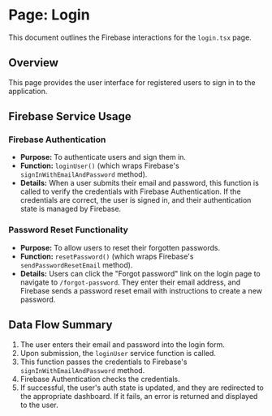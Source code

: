 # Page: Login

This document outlines the Firebase interactions for the `login.tsx` page.

## Overview

This page provides the user interface for registered users to sign in to the application.

## Firebase Service Usage

### Firebase Authentication

-   **Purpose:** To authenticate users and sign them in.
-   **Function:** `loginUser()` (which wraps Firebase's `signInWithEmailAndPassword` method).
-   **Details:** When a user submits their email and password, this function is called to verify the credentials with Firebase Authentication. If the credentials are correct, the user is signed in, and their authentication state is managed by Firebase.

### Password Reset Functionality

-   **Purpose:** To allow users to reset their forgotten passwords.
-   **Function:** `resetPassword()` (which wraps Firebase's `sendPasswordResetEmail` method).
-   **Details:** Users can click the "Forgot password" link on the login page to navigate to `/forgot-password`. They enter their email address, and Firebase sends a password reset email with instructions to create a new password.

## Data Flow Summary

1.  The user enters their email and password into the login form.
2.  Upon submission, the `loginUser` service function is called.
3.  This function passes the credentials to Firebase's `signInWithEmailAndPassword` method.
4.  Firebase Authentication checks the credentials.
5.  If successful, the user's auth state is updated, and they are redirected to the appropriate dashboard. If it fails, an error is returned and displayed to the user.
